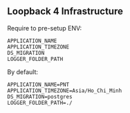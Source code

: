 ## Loopback 4 Infrastructure
Require to pre-setup ENV:
```env
APPLICATION_NAME
APPLICATION_TIMEZONE
DS_MIGRATION
LOGGER_FOLDER_PATH
```

By default:
```env
APPLICATION_NAME=PNT
APPLICATION_TIMEZONE=Asia/Ho_Chi_Minh
DS_MIGRATION=postgres
LOGGER_FOLDER_PATH=./
```
